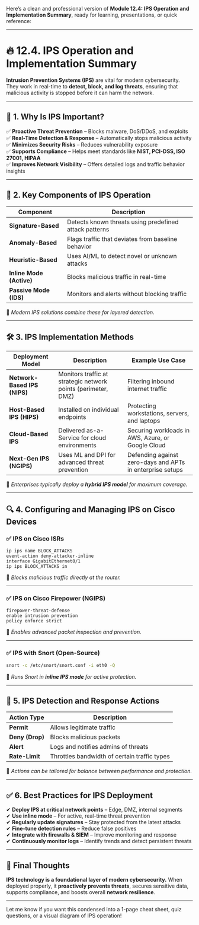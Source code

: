 Here’s a clean and professional version of **Module 12.4: IPS Operation and Implementation Summary**, ready for learning, presentations, or quick reference:

---

# 🔥 12.4. IPS Operation and Implementation Summary

**Intrusion Prevention Systems (IPS)** are vital for modern cybersecurity. They work in real-time to **detect, block, and log threats**, ensuring that malicious activity is stopped before it can harm the network.

---

## 🌟 1. Why Is IPS Important?

✅ **Proactive Threat Prevention** – Blocks malware, DoS/DDoS, and exploits  
✅ **Real-Time Detection & Response** – Automatically stops malicious activity  
✅ **Minimizes Security Risks** – Reduces vulnerability exposure  
✅ **Supports Compliance** – Helps meet standards like **NIST, PCI-DSS, ISO 27001, HIPAA**  
✅ **Improves Network Visibility** – Offers detailed logs and traffic behavior insights

---

## 🔑 2. Key Components of IPS Operation

| Component                  | Description                                                    |
|---------------------------|----------------------------------------------------------------|
| **Signature-Based**       | Detects known threats using predefined attack patterns         |
| **Anomaly-Based**         | Flags traffic that deviates from baseline behavior             |
| **Heuristic-Based**       | Uses AI/ML to detect novel or unknown attacks                  |
| **Inline Mode (Active)**  | Blocks malicious traffic in real-time                          |
| **Passive Mode (IDS)**    | Monitors and alerts without blocking traffic                   |

🔹 *Modern IPS solutions combine these for layered detection.*

---

## 🛠️ 3. IPS Implementation Methods

| Deployment Model            | Description                                                    | Example Use Case                                           |
|----------------------------|----------------------------------------------------------------|------------------------------------------------------------|
| **Network-Based IPS (NIPS)**| Monitors traffic at strategic network points (perimeter, DMZ)  | Filtering inbound internet traffic                         |
| **Host-Based IPS (HIPS)**   | Installed on individual endpoints                              | Protecting workstations, servers, and laptops              |
| **Cloud-Based IPS**         | Delivered as-a-Service for cloud environments                  | Securing workloads in AWS, Azure, or Google Cloud          |
| **Next-Gen IPS (NGIPS)**    | Uses ML and DPI for advanced threat prevention                 | Defending against zero-days and APTs in enterprise setups  |

🔹 *Enterprises typically deploy a **hybrid IPS model** for maximum coverage.*

---

## 🔍 4. Configuring and Managing IPS on Cisco Devices

### ✅ IPS on Cisco ISRs
```plaintext
ip ips name BLOCK_ATTACKS
event-action deny-attacker-inline
interface GigabitEthernet0/1
ip ips BLOCK_ATTACKS in
```
🔹 *Blocks malicious traffic directly at the router.*

---

### ✅ IPS on Cisco Firepower (NGIPS)
```plaintext
firepower-threat-defense
enable intrusion prevention
policy enforce strict
```
🔹 *Enables advanced packet inspection and prevention.*

---

### ✅ IPS with Snort (Open-Source)
```bash
snort -c /etc/snort/snort.conf -i eth0 -Q
```
🔹 *Runs Snort in **inline IPS mode** for active protection.*

---

## 📌 5. IPS Detection and Response Actions

| Action Type     | Description                                           |
|------------------|-------------------------------------------------------|
| **Permit**       | Allows legitimate traffic                            |
| **Deny (Drop)**  | Blocks malicious packets                             |
| **Alert**        | Logs and notifies admins of threats                  |
| **Rate-Limit**   | Throttles bandwidth of certain traffic types         |

🔹 *Actions can be tailored for balance between performance and protection.*

---

## ✅ 6. Best Practices for IPS Deployment

✔ **Deploy IPS at critical network points** – Edge, DMZ, internal segments  
✔ **Use inline mode** – For active, real-time threat prevention  
✔ **Regularly update signatures** – Stay protected from the latest attacks  
✔ **Fine-tune detection rules** – Reduce false positives  
✔ **Integrate with firewalls & SIEM** – Improve monitoring and response  
✔ **Continuously monitor logs** – Identify trends and detect persistent threats

---

## 🚀 Final Thoughts

**IPS technology is a foundational layer of modern cybersecurity.** When deployed properly, it **proactively prevents threats**, secures sensitive data, supports compliance, and boosts overall **network resilience**.

---

Let me know if you want this condensed into a 1-page cheat sheet, quiz questions, or a visual diagram of IPS operation!